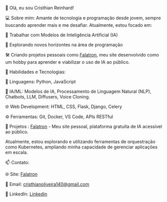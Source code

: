 👋 Olá, eu sou Cristhian Reinhard!

💻 Sobre mim:
Amante de tecnologia e programação desde jovem, sempre buscando aprender mais e me desafiar. Atualmente, estou focado em:

🌟 Trabalhar com Modelos de Inteligência Artificial (IA)

🚀 Explorando novos horizontes na área de programação

🛠️ Criando projetos pessoais como [Falatron](https://falatron.com), meu site desenvolvido como um hobby para aprender e viabilizar o uso de IA ao público.


🧠 Habilidades e Tecnologias:

🐍 Linguagens: Python, JavaScript

🤖 IA/ML: Modelos de IA, Processamento de Linguagem Natural (NLP), Chatbots, LLM, Diffusers, Voice Cloning.

🌐 Web Development: HTML, CSS, Flask, Django, Celery

⚙️ Ferramentas: Git, Docker, VS Code, APIs RESTful


🎯 Projetos :
[Falatron](https://falatron.com) - Meu site pessoal, plataforma gratuíta de IA acessível ao público.


Atualmente, estou explorando e utilizando ferramentas de orquestração como Kubernetes, ampliando minha capacidade de gerenciar aplicações em escala.


📫 Contato:

🌐 Site: [Falatron](falatron.com)

📧 Email: [cristhianoliveira140@gmail.com](mailto:cristhianoliveira140@gmail.com)

💼 LinkedIn: [Linkedin](linkedin.com/in/cristhian-reinhard)
